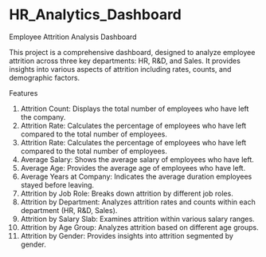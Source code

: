 # HR_Analytics_Dashboard

Employee Attrition Analysis Dashboard

This project is a comprehensive dashboard, designed to analyze employee attrition across three key departments: HR, R&D, and Sales. It provides insights into various aspects of attrition including rates, counts, and demographic factors.

Features
1. Attrition Count: Displays the total number of employees who have left the company.
2. Attrition Rate: Calculates the percentage of employees who have left compared to the total number of employees.
3. Attrition Rate: Calculates the percentage of employees who have left compared to the total number of employees.
4. Average Salary: Shows the average salary of employees who have left.
5. Average Age: Provides the average age of employees who have left.
6. Average Years at Company: Indicates the average duration employees stayed before leaving.
7. Attrition by Job Role: Breaks down attrition by different job roles.
8. Attrition by Department: Analyzes attrition rates and counts within each department (HR, R&D, Sales).
9. Attrition by Salary Slab: Examines attrition within various salary ranges.
10. Attrition by Age Group: Analyzes attrition based on different age groups.
11. Attrition by Gender: Provides insights into attrition segmented by gender.


